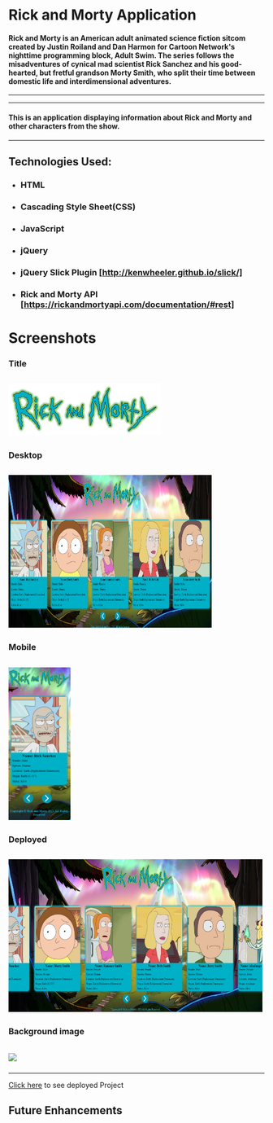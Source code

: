 # Rick and Morty Application

#### Rick and Morty is an American adult animated science fiction sitcom created by Justin Roiland and Dan Harmon for Cartoon Network's nighttime programming block, Adult Swim. The series follows the misadventures of cynical mad scientist Rick Sanchez and his good-hearted, but fretful grandson Morty Smith, who split their time between domestic life and interdimensional adventures.

---

---

#### This is an application displaying information about Rick and Morty and other characters from the show.

---

## Technologies Used:

- ### HTML

- ### Cascading Style Sheet(CSS)
- ### JavaScript

- ### jQuery

- ### jQuery Slick Plugin [http://kenwheeler.github.io/slick/]

- ### Rick and Morty API [https://rickandmortyapi.com/documentation/#rest]

# Screenshots

### Title

## <img src='./assets/rick-morty.png' width='300px' >

### Desktop

## <img src='./assets/desktop-rm.png' width='400px' height='300px'>

### Mobile

## <img src='./assets/mobile-rm.png' height='300px'>

### Deployed

## <img src='./assets/deployed.png' width='500px' height='300px'>

### Background image

## <img src="./assets/rick-morty-bg.png">

---

[Click here](http://tyronecartwright.com) to see deployed Project

## Future Enhancements

